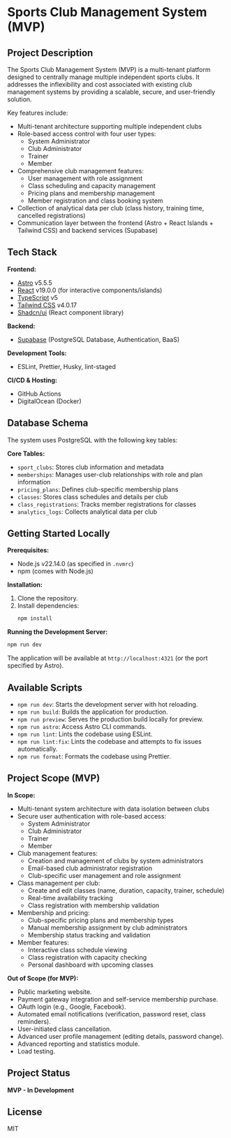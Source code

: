 # Sports Club Management System (MVP)

## Project Description

The Sports Club Management System (MVP) is a multi-tenant platform designed to centrally manage multiple independent sports clubs. It addresses the inflexibility and cost associated with existing club management systems by providing a scalable, secure, and user-friendly solution.

Key features include:
- Multi-tenant architecture supporting multiple independent clubs
- Role-based access control with four user types:
  - System Administrator 
  - Club Administrator
  - Trainer
  - Member
- Comprehensive club management features:
  - User management with role assignment
  - Class scheduling and capacity management
  - Pricing plans and membership management
  - Member registration and class booking system
- Collection of analytical data per club (class history, training time, cancelled registrations)
- Communication layer between the frontend (Astro + React Islands + Tailwind CSS) and backend services (Supabase)

## Tech Stack

**Frontend:**
- [Astro](https://astro.build/) v5.5.5
- [React](https://react.dev/) v19.0.0 (for interactive components/islands)
- [TypeScript](https://www.typescriptlang.org/) v5
- [Tailwind CSS](https://tailwindcss.com/) v4.0.17
- [Shadcn/ui](https://ui.shadcn.com/) (React component library)

**Backend:**
- [Supabase](https://supabase.com/) (PostgreSQL Database, Authentication, BaaS)

**Development Tools:**
- ESLint, Prettier, Husky, lint-staged

**CI/CD & Hosting:**
- GitHub Actions
- DigitalOcean (Docker)

## Database Schema

The system uses PostgreSQL with the following key tables:

**Core Tables:**
- `sport_clubs`: Stores club information and metadata
- `memberships`: Manages user-club relationships with role and plan information
- `pricing_plans`: Defines club-specific membership plans
- `classes`: Stores class schedules and details per club
- `class_registrations`: Tracks member registrations for classes
- `analytics_logs`: Collects analytical data per club


## Getting Started Locally

**Prerequisites:**
- Node.js v22.14.0 (as specified in `.nvmrc`)
- npm (comes with Node.js)

**Installation:**
1. Clone the repository.
2. Install dependencies:
   ```bash
   npm install
   ```

**Running the Development Server:**
```bash
npm run dev
```
The application will be available at `http://localhost:4321` (or the port specified by Astro).

## Available Scripts

- `npm run dev`: Starts the development server with hot reloading.
- `npm run build`: Builds the application for production.
- `npm run preview`: Serves the production build locally for preview.
- `npm run astro`: Access Astro CLI commands.
- `npm run lint`: Lints the codebase using ESLint.
- `npm run lint:fix`: Lints the codebase and attempts to fix issues automatically.
- `npm run format`: Formats the codebase using Prettier.

## Project Scope (MVP)

**In Scope:**
- Multi-tenant system architecture with data isolation between clubs
- Secure user authentication with role-based access:
  - System Administrator
  - Club Administrator
  - Trainer
  - Member
- Club management features:
  - Creation and management of clubs by system administrators
  - Email-based club administrator registration
  - Club-specific user management and role assignment
- Class management per club:
  - Create and edit classes (name, duration, capacity, trainer, schedule)
  - Real-time availability tracking
  - Class registration with membership validation
- Membership and pricing:
  - Club-specific pricing plans and membership types
  - Manual membership assignment by club administrators
  - Membership status tracking and validation
- Member features:
  - Interactive class schedule viewing
  - Class registration with capacity checking
  - Personal dashboard with upcoming classes

**Out of Scope (for MVP):**
- Public marketing website.
- Payment gateway integration and self-service membership purchase.
- OAuth login (e.g., Google, Facebook).
- Automated email notifications (verification, password reset, class reminders).
- User-initiated class cancellation.
- Advanced user profile management (editing details, password change).
- Advanced reporting and statistics module.
- Load testing.

## Project Status

**MVP - In Development**

## License

MIT
